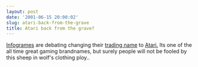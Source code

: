 ```yaml
---
layout: post
date: '2001-06-15 20:00:02'
slug: atari-back-from-the-grave
title: Atari back from the grave?
---
```


[Infogrames](http://www.infogrames.com/) are debating changing their [trading name](http://www.tendobox.com/cgi-bin/news/viewnews.cgi?category=3&amp;id=992634465) to [Atari.](http://www.atari-history.com/) Its one of the all time great gaming brandnames, but surely people will not be fooled by this sheep in wolf's clothing ploy..
